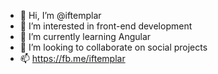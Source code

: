 - 👋 Hi, I’m @iftemplar
- 👀 I’m interested in front-end development
- 🌱 I’m currently learning Angular
- 💞️ I’m looking to collaborate on social projects
- 📫 https://fb.me/iftemplar

<!---
iftemplar/iftemplar is a ✨ special ✨ repository because its `README.md` (this file) appears on your GitHub profile.
You can click the Preview link to take a look at your changes.
--->
